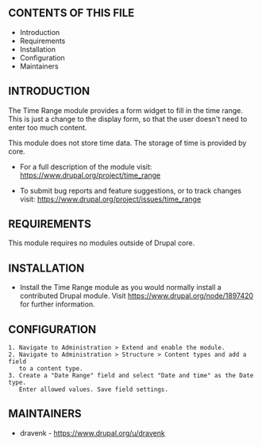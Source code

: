 CONTENTS OF THIS FILE
---------------------

 * Introduction
 * Requirements
 * Installation
 * Configuration
 * Maintainers


INTRODUCTION
------------

The Time Range module provides a form widget to fill in the time range. This is
just a change to the display form, so that the user doesn't need to enter too
much content.

This module does not store time data. The storage of time is provided by core.

 * For a full description of the module visit:
   https://www.drupal.org/project/time_range

 * To submit bug reports and feature suggestions, or to track changes visit:
   https://www.drupal.org/project/issues/time_range


REQUIREMENTS
------------

This module requires no modules outside of Drupal core.


INSTALLATION
------------

 * Install the Time Range module as you would normally install a contributed
   Drupal module. Visit https://www.drupal.org/node/1897420 for further
   information.


CONFIGURATION
-------------

    1. Navigate to Administration > Extend and enable the module.
    2. Navigate to Administration > Structure > Content types and add a field
       to a content type.
    3. Create a "Date Range" field and select "Date and time" as the Date type.
       Enter allowed values. Save field settings.


MAINTAINERS
-----------

 * dravenk - https://www.drupal.org/u/dravenk
